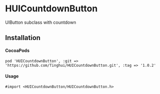 # HUICountdownButton
UIButton subclass with countdown

## Installation

#### CocoaPods

```objc
pod 'HUICountdownButton', :git => 'https://github.com/Tinghui/HUICountdownButton.git', :tag => '1.0.2'
```

#### Usage

```objc
#import <HUICountdownButton/HUICountdownButton.h>
```

